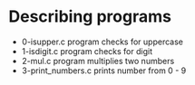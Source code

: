 # Describing programs
- 0-isupper.c program  checks for uppercase
- 1-isdigit.c program checks for digit
- 2-mul.c program multiplies two numbers
- 3-print_numbers.c prints number from 0 - 9

